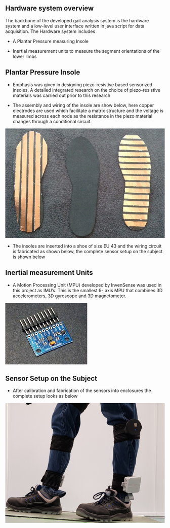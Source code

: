 ## Hardware system overview

The backbone of the developed gait analysis system is the hardware system and a low-level user interface written in java script for data acquisition. The Hardware system includes 

- A Plantar Pressure measuring Insole

- Inertial measurement units to measure the segment orientations of the lower limbs

## Plantar Pressure Insole

- Emphasis was given in designing piezo-resistive based sensorized insoles. A detailed integrated research on the choice of piezo-resistive
materials was carried out prior to this research

- The assembly and wiring of the insole are show below, here copper electrodes are used which facilitate a matrix structure and the voltage is measured across each node as the resistance in the piezo material changes through a conditional circuit.

![image](../assests/assembly.png)

- The insoles are inserted into a shoe of size EU 43 and the wiring circuit is fabricated as shown below, the complete sensor setup on the subject is shown below

## Inertial measurement Units

- A Motion Processing Unit (MPU) developed by InvenSense was used in this project as IMU’s. This is the smallest 9- axis MPU that combines 3D accelerometers, 3D gyroscope and 3D magnetometer.

![image](../assests/mpu.jpg)

## Sensor Setup on the Subject

- After calibration and fabrication of the sensors into enclosures the complete setup looks as below

![image](../assests/sole_1.jpg)
